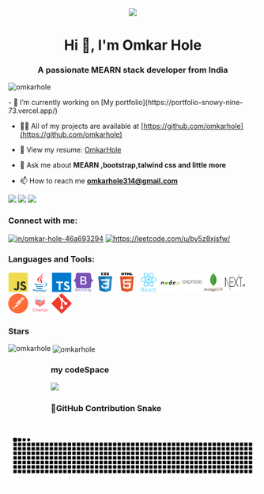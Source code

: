 <div align="center">
  <img height="150" src="https://media.giphy.com/media/M9gbBd9nbDrOTu1Mqx/giphy.gif"  />
</div>
<h1 align="center">Hi 👋, I'm Omkar Hole</h1>
<h3 align="center">A passionate MEARN stack developer from India</h3>
<p align="left"> <img src="https://komarev.com/ghpvc/?username=omkarhole&label=Profile%20views&color=0e75b6&style=flat" alt="omkarhole" /> </p>
- 🔭 I’m currently working on [My portfolio](https://portfolio-snowy-nine-73.vercel.app/)

- 👨‍💻 All of my projects are available at [https://github.com/omkarhole](https://github.com/omkarhole)
- 📄 View my resume: [OmkarHole](https://drive.google.com/file/d/1K9RnKnJYBqEJBeW6H-auGHE5C9FnTies/view?usp=sharing)
- 💬 Ask me about **MEARN ,bootstrap,talwind css and little more**

- 📫 How to reach me **omkarhole314@gmail.com**
<div> <a href="https://www.linkedin.com/in/in/omkar-hole-46a693294" target="_blank"><img src="https://img.shields.io/badge/LinkedIn-0077B5?style=for-the-badge&logo=linkedin&logoColor=white" target="_blank"></a>
<a href="https://github.com/omkarhole" target="_blank"><img src="https://img.shields.io/badge/GitHub-100000?style=for-the-badge&logo=github&logoColor=white" target="_blank"></a>
<a href = "mailto:omkarhole314@gmail.com"><img src="https://img.shields.io/badge/-Gmail-%23333?style=for-the-badge&logo=gmail&logoColor=white" target="_blank"></a>
<h3 align="left">Connect with me:</h3>
<p align="left">
<a href="https://www.linkedin.com/in/omkar-hole-c0der/" target="blank"><img align="center" src="https://raw.githubusercontent.com/rahuldkjain/github-profile-readme-generator/master/src/images/icons/Social/linked-in-alt.svg" alt="in/omkar-hole-46a693294" height="30" width="40" /></a>
<a href="https://www.leetcode.com/https://leetcode.com/u/by5z8xjsfw/" target="blank"><img align="center" src="https://raw.githubusercontent.com/rahuldkjain/github-profile-readme-generator/master/src/images/icons/Social/leet-code.svg" alt="https://leetcode.com/u/by5z8xjsfw/" height="30" width="40" /></a>

</p>

              

<h3 align="left">Languages and Tools:</h3>
<p align="left">
<img src="https://raw.githubusercontent.com/teamedwardforever/Readme-Generator/71f25dd8b98329b168142a6b782a107b75eab178/svg/Skills/Languages/javascript-original.svg" alt="Javascript" width="40" height="40"/>
<img src="https://raw.githubusercontent.com/teamedwardforever/Readme-Generator/71f25dd8b98329b168142a6b782a107b75eab178/svg/Skills/Languages/java-original.svg" alt="Java" width="40" height="40"/>
<img src="https://raw.githubusercontent.com/teamedwardforever/Readme-Generator/71f25dd8b98329b168142a6b782a107b75eab178/svg/Skills/Languages/typescript-original.svg" alt="Typescript" width="40" height="40"/>
<img src="https://raw.githubusercontent.com/teamedwardforever/Readme-Generator/71f25dd8b98329b168142a6b782a107b75eab178/svg/Skills/Frontend/bootstrap-plain-wordmark.svg" alt="Bootstrap" width="40" height="40"/>
<img src="https://raw.githubusercontent.com/teamedwardforever/Readme-Generator/71f25dd8b98329b168142a6b782a107b75eab178/svg/Skills/Frontend/css3-original-wordmark.svg" alt="Css" width="40" height="40"/>
<img src="https://raw.githubusercontent.com/teamedwardforever/Readme-Generator/71f25dd8b98329b168142a6b782a107b75eab178/svg/Skills/Frontend/html5-original-wordmark.svg" alt="HTML" width="40" height="40"/>
<img src="https://raw.githubusercontent.com/teamedwardforever/Readme-Generator/71f25dd8b98329b168142a6b782a107b75eab178/svg/Skills/Frontend/react-original-wordmark.svg" alt="React" width="40" height="40"/>
<img src="https://raw.githubusercontent.com/teamedwardforever/Readme-Generator/71f25dd8b98329b168142a6b782a107b75eab178/svg/Skills/Backend/nodejs-original-wordmark.svg" alt="NodeJs" width="40" height="40"/>
<img src="https://raw.githubusercontent.com/teamedwardforever/Readme-Generator/71f25dd8b98329b168142a6b782a107b75eab178/svg/Skills/Backend/express-original-wordmark.svg" alt="Express" width="40" height="40"/>
<img src="https://raw.githubusercontent.com/teamedwardforever/Readme-Generator/71f25dd8b98329b168142a6b782a107b75eab178/svg/Skills/Database/mongodb-original-wordmark.svg" alt="Mongodb" width="40" height="40"/>
<img src="https://raw.githubusercontent.com/teamedwardforever/Readme-Generator/71f25dd8b98329b168142a6b782a107b75eab178/svg/Skills/Static/nextjs-2.svg" alt="Nextjs" width="40" height="40"/>
<img src="https://raw.githubusercontent.com/teamedwardforever/Readme-Generator/71f25dd8b98329b168142a6b782a107b75eab178/svg/Skills/Software/getpostman-icon.svg" alt="Postman" width="40" height="40"/>
<img src="https://raw.githubusercontent.com/teamedwardforever/Readme-Generator/71f25dd8b98329b168142a6b782a107b75eab178/svg/Skills/Visualization/logo-title.svg" alt="Chart Js" width="40" height="40"/>
<img src="https://raw.githubusercontent.com/teamedwardforever/Readme-Generator/71f25dd8b98329b168142a6b782a107b75eab178/svg/Skills/Other/git-scm-icon.svg" alt="Git" width="40" height="40"/>
</p>

<h3 align="left">Stars</h3>
<img align="left" height="180em" src="https://github-readme-stats.vercel.app/api/top-langs/?username=omkarhole&layout=compact&theme=react" alt=omkarhole />
<p>&nbsp;<img align="center" height="180em" src="https://github-readme-stats.vercel.app/api?username=omkarhole&show_icons=true&locale=en&theme=radical" alt="omkarhole" /></p>
<h3 align="left">my codeSpace</h3>
<img src="https://readmecodegen.vercel.app/api/leetcode-stats/omkarhole?acceptance=false&reputation=false&hard=false&font=Roboto%2C+Arial%2C+Helvetica%2C+sans-serif&template=minimal" width="400" />
<h3 align="left">🐍GitHub Contribution Snake</h3> 

<img src="https://raw.githubusercontent.com/omkarhole/snake-ladder/refs/heads/output/snake.svg" alt="Snake animation" />



